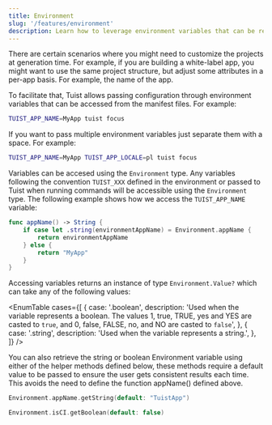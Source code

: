 ```yaml
---
title: Environment
slug: '/features/environment'
description: Learn how to leverage environment variables that can be read from the manifest files.
---
```


There are certain scenarios where you might need to customize the projects at generation time. For example, if you are building a white-label app, you might want to use the same project structure, but adjust some attributes in a per-app basis. For example, the name of the app.

To facilitate that, Tuist allows passing configuration through environment variables that can be accessed from the manifest files. For example:

```bash
TUIST_APP_NAME=MyApp tuist focus
```

If you want to pass multiple environment variables just separate them with a space. For example:

```bash
TUIST_APP_NAME=MyApp TUIST_APP_LOCALE=pl tuist focus
```

Variables can be accesed using the `Environment` type. Any variables following the convention `TUIST_XXX` defined in the environment or passed to Tuist when running commands will be accessible using the `Environment` type.
The following example shows how we access the `TUIST_APP_NAME` variable:

```swift
func appName() -> String {
    if case let .string(environmentAppName) = Environment.appName {
        return environmentAppName
    } else {
        return "MyApp"
    }
}
```

Accessing variables returns an instance of type `Environment.Value?` which can take any of the following values:

<EnumTable
cases={[
{
case: '.boolean',
description:
'Used when the variable represents a boolean. The values 1, true, TRUE, yes and YES are casted to `true`, and 0, false, FALSE, no, and NO are casted to `false`',
},
{
case: '.string',
description: 'Used when the variable represents a string.',
},
]}
/>

You can also retrieve the string or boolean Environment variable using either of the helper methods defined below, these methods require a default value to be passed to ensure the user gets consistent results each time. This avoids the need to define the function appName() defined above.

```swift
Environment.appName.getString(default: "TuistApp")
```

```swift
Environment.isCI.getBoolean(default: false)
```

